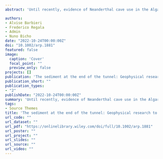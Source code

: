 ```yaml
---
abstract: 'Until recently, evidence of Neanderthal cave use in the Algarve (Southern Portugal) came only from the site of Ibn Ammar. Over the last couple of years, archaeological excavations inside another cave, Gruta da Companheira, yielded Mousterian stone tools associated with possible human fossils. The discovery of this assemblage is groundbreaking because it may contribute to enlighten the Neanderthal/cave relationship and explain the dearth of similar sites in the Algarve. Gruta da Companheira, however, is a complex karst system, which was partly destroyed during its accidental discovery. As result, the original entrance of the cave remains unknown, and it is unclear how sediments, archaeological materials and Neanderthals accessed the site. To tackle these issues, we combined geomorphological observations with speleological, Electrical Resistivity Tomography (ERT) and Ground-Penetrating Radar (GPR) prospections. Our data indicate that Gruta da Companheira was probably accessed from the hilltop through a sub-vertical entrance. Additionally, our results suggest the existence of yet unexplored shallower cavities connected with the already known passages of Gruta da Companheira. These results will guide the opening of new excavation areas at the site. The limestone bedrock hosting Gruta da Companheira has been extensively dissolved by karst processes. Therefore, it is necessary to focus future research on the cave infillings to clarify whether Neanderthals exploited the cave's inner chambers or alternatively limited their occupations to the hilltop and geogenic processes reworked their materials into the endokarst system shortly after their stays. The deep karstification and partial collapse of the hill hosting Gruta da Companheira are common in limestone outcrops that occur throughout the Western Algarve. Poor visibility and poor accessibility of this karst area, densely covered with shrubby vegetation, are factors that need to be considered when addressing the scarcity of Middle Palaeolithic cave sites in this region.'

authors:
- Alvise Barbieri
- Frederico Regala
- Admin
- Nuno Bicho
date: "2022-10-24T00:00:00Z"
doi: "10.1002/arp.1881"
featured: false
image:
  caption: 'Cover'
  focal_point: ""
  preview_only: false
projects: []
publication: 'The sediment at the end of the tunnel: Geophysical research to locate the Pleistocene entrance of Gruta da Companheira (Algarve, Southern Portugal)'
publication_short: ""
publication_types:
- "2"
publishDate: "2022-10-24T00:00:00Z"
summary: 'Until recently, evidence of Neanderthal cave use in the Algarve (Southern Portugal) came only from the site of Ibn Ammar. Over the last couple of years, archaeological excavations inside another cave, Gruta da Companheira, yielded Mousterian stone tools associated with possible human fossils. The discovery of this assemblage is groundbreaking because it may contribute to enlighten the Neanderthal/cave relationship and explain the dearth of similar sites in the Algarve. Gruta da Companheira, however, is a complex karst system, which was partly destroyed during its accidental discovery. As result, the original entrance of the cave remains unknown, and it is unclear how sediments, archaeological materials and Neanderthals accessed the site. To tackle these issues, we combined geomorphological observations with speleological, Electrical Resistivity Tomography (ERT) and Ground-Penetrating Radar (GPR) prospections. Our data indicate that Gruta da Companheira was probably accessed from the hilltop through a sub-vertical entrance. Additionally, our results suggest the existence of yet unexplored shallower cavities connected with the already known passages of Gruta da Companheira. These results will guide the opening of new excavation areas at the site. The limestone bedrock hosting Gruta da Companheira has been extensively dissolved by karst processes. Therefore, it is necessary to focus future research on the cave infillings to clarify whether Neanderthals exploited the cave's inner chambers or alternatively limited their occupations to the hilltop and geogenic processes reworked their materials into the endokarst system shortly after their stays. The deep karstification and partial collapse of the hill hosting Gruta da Companheira are common in limestone outcrops that occur throughout the Western Algarve. Poor visibility and poor accessibility of this karst area, densely covered with shrubby vegetation, are factors that need to be considered when addressing the scarcity of Middle Palaeolithic cave sites in this region.'
tags:
- Source Themes
title: 'The sediment at the end of the tunnel: Geophysical research to locate the Pleistocene entrance of Gruta da Companheira (Algarve, Southern Portugal)'
url_code: ""
url_dataset: ""
url_pdf: "https://onlinelibrary.wiley.com/doi/full/10.1002/arp.1881"
url_poster: ""
url_project: ""
url_slides: ""
url_source: ""
url_video: ""
---
```

